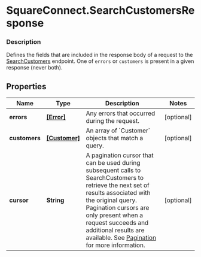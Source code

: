 # SquareConnect.SearchCustomersResponse

### Description

Defines the fields that are included in the response body of a request to the [SearchCustomers](#endpoint-searchcustomers) endpoint.  One of `errors` or `customers` is present in a given response (never both).

## Properties
Name | Type | Description | Notes
------------ | ------------- | ------------- | -------------
**errors** | [**[Error]**](Error.md) | Any errors that occurred during the request. | [optional] 
**customers** | [**[Customer]**](Customer.md) | An array of &#x60;Customer&#x60; objects that match a query. | [optional] 
**cursor** | **String** | A pagination cursor that can be used during subsequent calls to SearchCustomers to retrieve the next set of results associated with the original query. Pagination cursors are only present when a request succeeds and additional results are available.  See [Pagination](/basics/api101/pagination) for more information. | [optional] 


